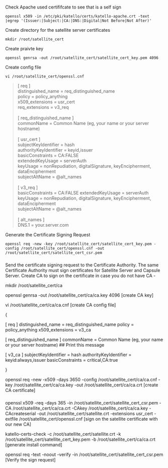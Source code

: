 #

Check Apache used certififcate to see that is a self sign

```
openssl x509 -in /etc/pki/katello/certs/katello-apache.crt -text |egrep '(Issuer:|Subject:|CA:|DNS:|Digital|Not Before|Not After)'
```

Create directory for the satellite server certificates

```
mkdir /root/satellite_cert
```

Create praivte key

```
openssl genrsa -out /root/satellite_cert/satellite_cert_key.pem 4096
```

Create config file

```
vi /root/satellite_cert/openssl.cnf
```

> [ req ] </br>
> distinguished_name  = req_distinguished_name </br>
> policy              = policy_anything </br>
> x509_extensions     = usr_cert </br>
> req_extensions      = v3_req </br>
> </br>
> [ req_distinguished_name ] </br>
> commonName                      = Common Name (eg, your name or your server hostname) </br>
> </br>
> [ usr_cert ] </br>
> subjectKeyIdentifier    = hash </br>
> authorityKeyIdentifier  = keyid,issuer </br>
> basicConstraints        = CA:FALSE </br>
> extendedKeyUsage        = serverAuth </br>
> keyUsage                = nonRepudiation, digitalSignature, keyEncipherment, dataEncipherment </br>
> subjectAltName          = @alt_names </br>
> </br>
> [ v3_req ] </br>
> basicConstraints        = CA:FALSE </bt>
> extendedKeyUsage        = serverAuth </br>
> keyUsage                = nonRepudiation, digitalSignature, keyEncipherment, dataEncipherment </br>
> subjectAltName          = @alt_names </br>
> </br>
> [ alt_names ] </br>
> DNS.1 = your.server.com </br>

Generate the Certificate Signing Request

```
openssl req -new -key /root/satellite_cert/satellite_cert_key.pem -config /root/satellite_cert/openssl.cnf -out /root/satellite_cert/satellite_cert_csr.pem
```





###

Send the certificate signing request to the Certificate Authority. The same Certificate Authority must sign certificates for Satellite Server and Capsule Server.
Create CA to sign on the certificate in case you do not have CA -


mkdir /root/satellite_cert/ca

openssl genrsa -out /root/satellite_cert/ca/ca.key 4096
[create CA key]

vi /root/satellite_cert/ca/ca.cnf
[create CA config file]

{

[ req ]
distinguished_name = req_distinguished_name
policy             = policy_anything
x509_extensions     = v3_ca

[ req_distinguished_name ]
commonName                      = Common Name (eg, your name or your server hostname) ## Print this message

[ v3_ca ]
subjectKeyIdentifier = hash
authorityKeyIdentifier = keyid:always,issuer
basicConstraints = critical,CA:true

}

openssl req -new -x509 -days 3650 -config /root/satellite_cert/ca/ca.cnf -key /root/satellite_cert/ca/ca.key -out /root/satellite_cert/ca/ca.crt
[create CA certificate]






###


openssl x509 -req -days 365 -in /root/satellite_cert/satellite_cert_csr.pem -CA /root/satellite_cert/ca/ca.crt -CAkey /root/satellite_cert/ca/ca.key -CAcreateserial -out /root/satellite_cert/satellite.crt -extensions usr_cert -extfile /root/satellite_cert/openssl.cnf
[sign on the satellite certificate with our new CA]

katello-certs-check -c /root/satellite_cert/satellite.crt -k /root/satellite_cert/satellite_cert_key.pem -b /root/satellite_cert/ca/ca.crt
[generate install command]

openssl req -text -noout -verify -in /root/satellite_cert/satellite_cert_csr.pem
[Verify the sign request]


